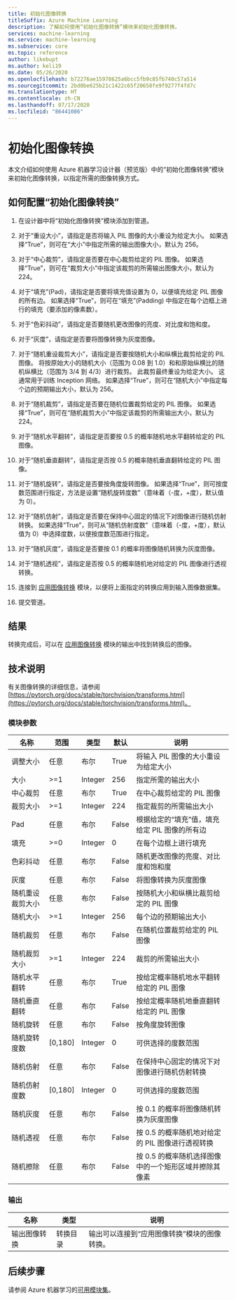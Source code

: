 ```yaml
---
title: 初始化图像转换
titleSuffix: Azure Machine Learning
description: 了解如何使用“初始化图像转换”模块来初始化图像转换。
services: machine-learning
ms.service: machine-learning
ms.subservice: core
ms.topic: reference
author: likebupt
ms.author: keli19
ms.date: 05/26/2020
ms.openlocfilehash: b72276ae15978625a6bcc5fb9c85fb740c57a514
ms.sourcegitcommit: 2bd0be625b21c1422c65f20658fe9f9277f4fd7c
ms.translationtype: HT
ms.contentlocale: zh-CN
ms.lasthandoff: 07/17/2020
ms.locfileid: "86441086"
---
```

# <a name="init-image-transformation"></a>初始化图像转换

本文介绍如何使用 Azure 机器学习设计器（预览版）中的“初始化图像转换”模块来初始化图像转换，以指定所需的图像转换方式。

## <a name="how-to-configure-init-image-transformation"></a>如何配置“初始化图像转换”

1.  在设计器中将“初始化图像转换”模块添加到管道。 

2.  对于“重设大小”，请指定是否将输入 PIL 图像的大小重设为给定大小。 如果选择“True”，则可在“大小”中指定所需的输出图像大小，默认为 256。 

3.  对于“中心裁剪”，请指定是否要在中心裁剪给定的 PIL 图像。 如果选择“True”，则可在“裁剪大小”中指定该裁剪的所需输出图像大小，默认为 224。  

4.  对于“填充”(Pad)，请指定是否要将填充值设置为 0，以便填充给定 PIL 图像的所有边。 如果选择“True”，则可在“填充”(Padding) 中指定在每个边框上进行的填充（要添加的像素数）。

5.  对于“色彩抖动”，请指定是否要随机更改图像的亮度、对比度和饱和度。

6.  对于“灰度”，请指定是否要将图像转换为灰度图像。

7.  对于“随机重设裁剪大小”，请指定是否要按随机大小和纵横比裁剪给定的 PIL 图像。 将按原始大小的随机大小（范围为 0.08 到 1.0）和和原始纵横比的随机纵横比（范围为 3/4 到 4/3）进行裁剪。 此裁剪最终重设为给定大小。
    这通常用于训练 Inception 网络。 如果选择“True”，则可在“随机大小”中指定每个边的预期输出大小，默认为 256。

8.  对于“随机裁剪”，请指定是否要在随机位置裁剪给定的 PIL 图像。 如果选择“True”，则可在“随机裁剪大小”中指定该裁剪的所需输出大小，默认为 224。

9.  对于“随机水平翻转”，请指定是否要按 0.5 的概率随机地水平翻转给定的 PIL 图像。

10.  对于“随机垂直翻转”，请指定是否按 0.5 的概率随机垂直翻转给定的 PIL 图像。

11.  对于“随机旋转”，请指定是否要按角度旋转图像。 如果选择“True”，则可按度数范围进行指定，方法是设置“随机旋转度数”（意味着（-度，+度），默认值为 0）。

12.  对于“随机仿射”，请指定是否要在保持中心固定的情况下对图像进行随机仿射转换。 如果选择“True”，则可从“随机仿射度数”（意味着（-度，+度），默认值为 0）中选择度数，以便按度数范围进行指定。

13.  对于“随机灰度”，请指定是否要按 0.1 的概率将图像随机转换为灰度图像。

14.  对于“随机透视”，请指定是否按 0.5 的概率随机地对给定的 PIL 图像进行透视转换。


16.  连接到 [应用图像转换](apply-image-transformation.md) 模块，以便将上面指定的转换应用到输入图像数据集。

17. 提交管道。

## <a name="results"></a>结果

转换完成后，可以在 [应用图像转换](apply-image-transformation.md) 模块的输出中找到转换后的图像。


## <a name="technical-notes"></a>技术说明  

有关图像转换的详细信息，请参阅 [https://pytorch.org/docs/stable/torchvision/transforms.html](https://pytorch.org/docs/stable/torchvision/transforms.html)。

###  <a name="module-parameters"></a>模块参数  

| 名称                    | 范围   | 类型    | 默认 | 说明                              |
| ----------------------- | ------- | ------- | ------- | ---------------------------------------- |
| 调整大小                  | 任意     | 布尔 | True    | 将输入 PIL 图像的大小重设为给定大小 |
| 大小                    | >=1     | Integer | 256     | 指定所需的输出大小          |
| 中心裁剪             | 任意     | 布尔 | True    | 在中心裁剪给定的 PIL 图像  |
| 裁剪大小               | >=1     | Integer | 224     | 指定裁剪的所需输出大小 |
| Pad                     | 任意     | 布尔 | False   | 根据给定的“填充”值，填充给定 PIL 图像的所有边 |
| 填充                 | >=0     | Integer | 0       | 在每个边框上进行填充                   |
| 色彩抖动            | 任意     | 布尔 | False   | 随机更改图像的亮度、对比度和饱和度 |
| 灰度               | 任意     | 布尔 | False   | 将图像转换为灰度图像               |
| 随机重设裁剪大小     | 任意     | 布尔 | False   | 按随机大小和纵横比裁剪给定的 PIL 图像 |
| 随机大小             | >=1     | Integer | 256     | 每个边的预期输出大小        |
| 随机裁剪             | 任意     | 布尔 | False   | 在随机位置裁剪给定的 PIL 图像 |
| 随机裁剪大小        | >=1     | Integer | 224     | 裁剪的所需输出大小          |
| 随机水平翻转  | 任意     | 布尔 | True    | 按给定概率随机地水平翻转给定的 PIL 图像 |
| 随机垂直翻转    | 任意     | 布尔 | False   | 按给定概率随机地垂直翻转给定的 PIL 图像 |
| 随机旋转         | 任意     | 布尔 | False   | 按角度旋转图像                |
| 随机旋转度数 | [0,180] | Integer | 0       | 可供选择的度数范围          |
| 随机仿射           | 任意     | 布尔 | False   | 在保持中心固定的情况下对图像进行随机仿射转换 |
| 随机仿射度数   | [0,180] | Integer | 0       | 可供选择的度数范围          |
| 随机灰度        | 任意     | 布尔 | False   | 按 0.1 的概率将图像随机转换为灰度图像 |
| 随机透视      | 任意     | 布尔 | False   | 按 0.5 的概率随机地对给定的 PIL 图像进行透视转换 |
| 随机擦除          | 任意     | 布尔 | False   | 按 0.5 的概率随机选择图像中的一个矩形区域并擦除其像素 |

###  <a name="output"></a>输出  

| 名称                        | 类型                    | 说明                              |
| --------------------------- | ----------------------- | ---------------------------------------- |
| 输出图像转换 | 转换目录 | 输出可以连接到“应用图像转换”模块的图像转换。 |

## <a name="next-steps"></a>后续步骤

请参阅 Azure 机器学习的[可用模块集](module-reference.md)。 